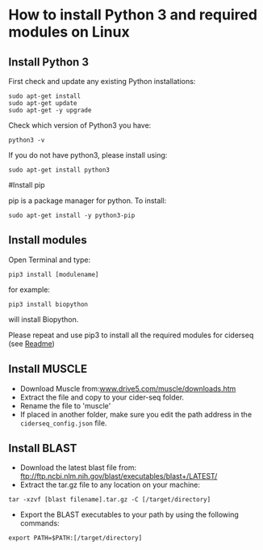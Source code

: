 # How to install Python 3 and required modules on Linux


## Install Python 3

First check and update any existing Python installations:

```
sudo apt-get install
sudo apt-get update
sudo apt-get -y upgrade
```
Check which version of Python3 you have:
```
python3 -v
```

If you do not have python3, please install using:
```
sudo apt-get install python3
```

#Install pip

pip is a package manager for python. To install:

```
sudo apt-get install -y python3-pip
```

## Install modules

Open Terminal and type:

```
pip3 install [modulename]
```

for example:

```
pip3 install biopython
```
will install Biopython.

Please repeat and use pip3 to install all the required modules for ciderseq (see [Readme](README.md))

## Install MUSCLE
* Download Muscle from:www.drive5.com/muscle/downloads.htm
* Extract the file and copy to your cider-seq folder.
* Rename the file to 'muscle'
* If placed in another folder, make sure you edit the path address in the `ciderseq_config.json` file.

## Install BLAST
* Download the latest blast file from: ftp://ftp.ncbi.nlm.nih.gov/blast/executables/blast+/LATEST/
* Extract the tar.gz file to any location on your machine:
```
tar -xzvf [blast filename].tar.gz -C [/target/directory]
```
* Export the BLAST executables to your path by using the following commands:
```
export PATH=$PATH:[/target/directory]
```
